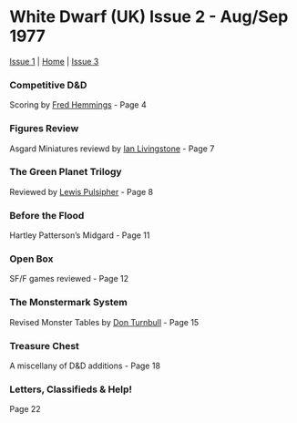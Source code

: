 # White Dwarf (UK) Issue 2 - Aug/Sep 1977
[Issue 1](/wd-uk/wd-uk-001-1977-06.md) | [Home](/README.md) | [Issue 3](/wd-uk/wd-uk-003-1977-10.md)

### Competitive D&D
Scoring by [Fred Hemmings](/authors/hemmings-f.md) - Page 4

### Figures Review
Asgard Miniatures reviewd by [Ian Livingstone](/authors/livingstone-i.md) - Page 7

### The Green Planet Trilogy
Reviewed by [Lewis Pulsipher](/authors/pulsipher-l.md) - Page 8

### Before the Flood
Hartley Patterson’s Midgard - Page 11

### Open Box
SF/F games reviewed - Page 12

### The Monstermark System
Revised Monster Tables by [Don Turnbull](/authors/turnball-d.md) - Page 15

### Treasure Chest
A miscellany of D&D additions - Page 18

### Letters, Classifieds & Help!
Page 22

